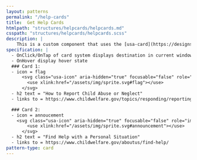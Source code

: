 ```yaml
---
layout: patterns
permalink: "/help-cards"
title:  Get Help Cards
htmlpath: "structures/helpcards/helpcards.md"
csspath: "structures/helpcards/helpcards.scss"
description: |
    This is a custom component that uses the [usa-card](https://designsystem.digital.gov/components/card/) as for it's base shape. These two cards always go together and are hard coded with their content.
specification: |
  - OnClick/OnTap of card system displays destination in current window 
  - OnHover display hover state 
  ### Card 1:
  - icon = flag
      <svg class="usa-icon" aria-hidden="true" focusable="false" role="img">
        <use xlink:href="/assets/img/sprite.svg#flag"></use>
      </svg>
  - h2 text = "How to Report Child Abuse or Neglect"
  - links to = https://www.childwelfare.gov/topics/responding/reporting/how/

  ### Card 2:
  - icon = annoucement
    <svg class="usa-icon" aria-hidden="true" focusable="false" role="img">
        <use xlink:href="/assets/img/sprite.svg#announcement"></use>
      </svg>
  - h2 text = "Find Help with a Personal Situation"
  - links to = https://www.childwelfare.gov/aboutus/find-help/
pattern-type: card
---
```

<!--- if extra information is needed for this pattern, write here in Markdown. -->
<!--- to learn markdown format go to https://docs.github.com/en/github/writing-on-github/basic-writing-and-formatting-syntax -->



